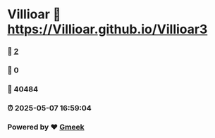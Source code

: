 # Villioar :link: https://Villioar.github.io/Villioar3 
### :page_facing_up: [2](https://Villioar.github.io/Villioar3/tag.html) 
### :speech_balloon: 0 
### :hibiscus: 40484 
### :alarm_clock: 2025-05-07 16:59:04 
### Powered by :heart: [Gmeek](https://github.com/Meekdai/Gmeek)
